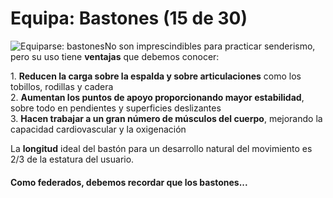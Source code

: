 # Equipa: Bastones (15 de 30)

![Equiparse: bastones](./gps_files/6143531548_520122180b.jpg)No son imprescindibles para practicar senderismo, pero su uso tiene **ventajas** que debemos conocer:

1\. **Reducen la carga sobre la espalda y sobre articulaciones** como los tobillos, rodillas y cadera  
2\. **Aumentan los puntos de apoyo proporcionando mayor estabilidad**, sobre todo en pendientes y superficies deslizantes  
3\. **Hacen trabajar a un gran número de músculos del cuerpo**, mejorando la capacidad cardiovascular y la oxigenación

La **longitud** ideal del bastón para un desarrollo natural del movimiento es 2/3 de la estatura del usuario.

#### Como **federados**, debemos recordar que los bastones...